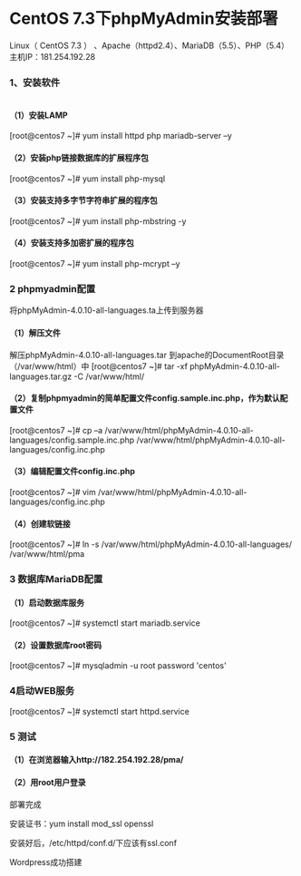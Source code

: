 # CentOS 7.3下phpMyAdmin安装部署
Linux（ CentOS 7.3 ） 、Apache（httpd2.4）、MariaDB（5.5）、PHP（5.4）
主机IP：181.254.192.28
###  1、安装软件
 ![]()
#### （1）安装LAMP
[root@centos7 ~]# yum install httpd  php  mariadb-server –y

#### （2）安装php链接数据库的扩展程序包
[root@centos7 ~]# yum install php-mysql
#### （3）安装支持多字节字符串扩展的程序包
[root@centos7 ~]# yum install php-mbstring -y
#### （4）安装支持多加密扩展的程序包
[root@centos7 ~]# yum install php-mcrypt –y
### 2 phpmyadmin配置

将phpMyAdmin-4.0.10-all-languages.ta上传到服务器
 
#### （1）解压文件
解压phpMyAdmin-4.0.10-all-languages.tar 到apache的DocumentRoot目录（/var/www/html）中
[root@centos7 ~]# tar -xf phpMyAdmin-4.0.10-all-languages.tar.gz  -C /var/www/html/
 
#### （2）复制phpmyadmin的简单配置文件config.sample.inc.php，作为默认配置文件
[root@centos7 ~]# cp  –a   /var/www/html/phpMyAdmin-4.0.10-all-languages/config.sample.inc.php  /var/www/html/phpMyAdmin-4.0.10-all-languages/config.inc.php
 
#### （3）编辑配置文件config.inc.php
[root@centos7 ~]# vim /var/www/html/phpMyAdmin-4.0.10-all-languages/config.inc.php
 
 
#### （4）创建软链接
[root@centos7 ~]# ln -s /var/www/html/phpMyAdmin-4.0.10-all-languages/  /var/www/html/pma
 
### 3 数据库MariaDB配置
#### （1）启动数据库服务
[root@centos7 ~]# systemctl start mariadb.service
#### （2）设置数据库root密码
[root@centos7 ~]# mysqladmin -u root password 'centos'

 ### 4启动WEB服务
[root@centos7 ~]# systemctl start httpd.service
 
### 5 测试
#### （1）在浏览器输入http://182.254.192.28/pma/ 
 
#### （2）用root用户登录
  部署完成










安装证书：yum install mod_ssl openssl

 
 
安装好后，/etc/httpd/conf.d/下应该有ssl.conf

 

Wordpress成功搭建
 



